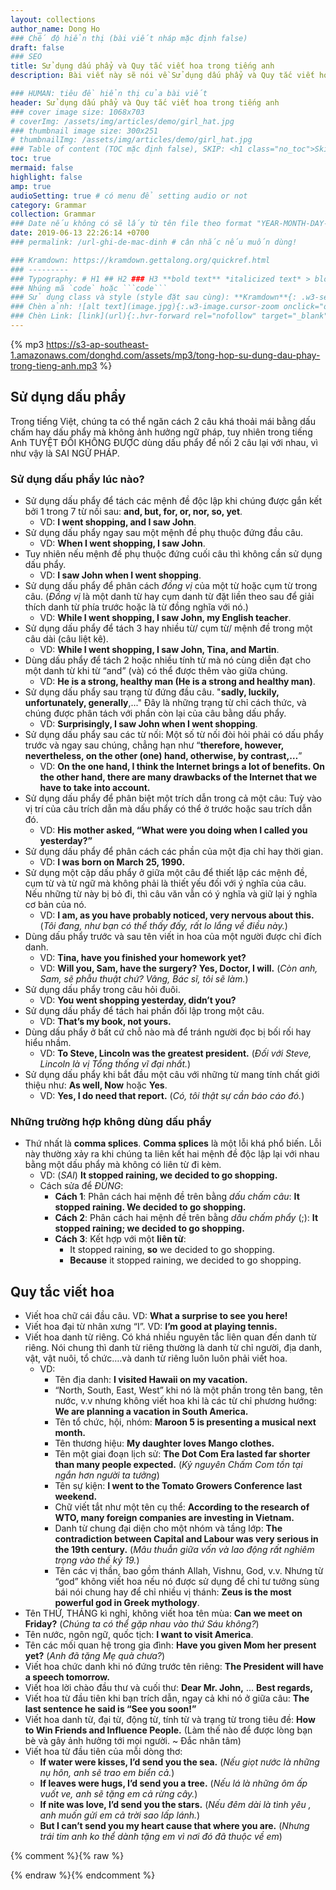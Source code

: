 ```yaml
---
layout: collections
author_name: Dong Ho
### Chế độ hiển thị (bài viết nháp mặc định false)
draft: false
### SEO
title: Sử dụng dấu phẩy và Quy tắc viết hoa trong tiếng anh
description: Bài viết này sẽ nói về Sử dụng dấu phẩy và Quy tắc viết hoa trong tiếng anh.

### HUMAN: tiêu đề hiển thị của bài viết
header: Sử dụng dấu phẩy và Quy tắc viết hoa trong tiếng anh
### cover image size: 1068x703
# coverImg: /assets/img/articles/demo/girl_hat.jpg
### thumbnail image size: 300x251
# thumbnailImg: /assets/img/articles/demo/girl_hat.jpg
### Table of content (TOC mặc định false), SKIP: <h1 class="no_toc">Skip toc</h1> hoặc <div class="no_toc_section">
toc: true
mermaid: false
highlight: false
amp: true
audioSetting: true # có menu để setting audio or not
category: Grammar
collection: Grammar
### Date nếu không có sẽ lấy từ tên file theo format "YEAR-MONTH-DAY-title.md"
date: 2019-06-13 22:26:14 +0700
### permalink: /url-ghi-de-mac-dinh # cân nhắc nếu muốn dùng!

### Kramdown: https://kramdown.gettalong.org/quickref.html
### ---------
### Typography: # H1 ## H2 ### H3 **bold text** *italicized text* > blockquote ~~Strikethrough~~
### Nhúng mã `code` hoặc ```code```
### Sử dụng class và style (style đặt sau cùng): **Kramdown**{: .w3-section .w3-margin-right #myId style="color: red"}
### Chèn ảnh: ![alt text](image.jpg){:.w3-image.cursor-zoom onclick="onZoomImg(this)"}
### Chèn Link: [link](url){:.hvr-forward rel="nofollow" target="_blank"}
---
```


{% mp3 https://s3-ap-southeast-1.amazonaws.com/donghd.com/assets/mp3/tong-hop-su-dung-dau-phay-trong-tieng-anh.mp3 %}

## Sử dụng dấu phẩy

Trong tiếng Việt, chúng ta có thể ngăn cách 2 câu khá thoải mái bằng dấu chấm hay dấu phẩy mà không ảnh hưởng ngữ pháp, tuy nhiên trong tiếng Anh TUYỆT ĐỐI KHÔNG ĐƯỢC dùng dấu phẩy để nối 2 câu lại với nhau, vì như vậy là SAI NGỮ PHÁP.

### Sử dụng dấu phẩy lúc nào?
- Sử dụng dấu phẩy để tách các mệnh đề độc lập khi chúng được gắn kết bởi 1 trong 7 từ nối sau: **and, but, for, or, nor, so, yet**.
    - VD: **I went shopping, and I saw John**.
- Sử dụng dấu phẩy ngay sau một mệnh đề phụ thuộc đứng đầu câu.
    - VD: **When I went shopping, I saw John**.
- Tuy nhiên nếu mệnh đề phụ thuộc đứng cuối câu thì không cần sử dụng dấu phẩy.
    - VD: **I saw John when I went shopping**.
- Sử dụng dấu phẩy để phân cách *đồng vị* của một từ hoặc cụm từ trong câu. (*Đồng vị* là một danh từ hay cụm danh từ đặt liền theo sau để giải thích danh từ phía trước hoặc là từ đồng nghĩa với nó.)
    - VD: **While I went shopping, I saw John, my English teacher**.
- Sử dụng dấu phẩy để tách 3 hay nhiều từ/ cụm từ/ mệnh đề trong một câu dài (câu liệt kê).
    - VD: **While I went shopping, I saw John, Tina, and Martin**.
- Dùng dấu phẩy để tách 2 hoặc nhiều tính từ mà nó cùng diễn đạt cho một danh từ khi từ “and” (và) có thể được thêm vào giữa chúng.
    - VD: **He is a strong, healthy man (He is a strong and healthy man)**.
- Sử dụng dấu phẩy sau trạng từ đứng đầu câu. "**sadly, luckily, unfortunately, generally**,..." Đây là những trạng từ chỉ cách thức, và chúng được phân tách với phần còn lại của câu bằng dấu phẩy.
    - VD: **Surprisingly, I saw John when I went shopping**.
- Sử dụng dấu phẩy sau các từ nối: Một số từ nối đòi hỏi phải có dấu phẩy trước và ngay sau chúng, chẳng hạn như “**therefore, however, nevertheless, on the other (one) hand, otherwise, by contrast,…**”
    - VD: **On the one hand, I think the Internet brings a lot of benefits. On the other hand, there are many drawbacks of the Internet that we have to take into account.**
- Sử dụng dấu phẩy để phân biệt một trích dẫn trong cả một câu: Tuỳ vào vị trí của câu trích dẫn mà dấu phẩy có thể ở trước hoặc sau trích dẫn đó.
    - VD: **His mother asked, “What were you doing when I called you yesterday?”**
- Sử dụng dấu phẩy để phân cách các phần của một địa chỉ hay thời gian.
    - VD: **I was born on March 25, 1990.**
- Sử dụng một cặp dấu phẩy ở giữa một câu để thiết lập các mệnh đề, cụm từ và từ ngữ mà không phải là thiết yếu đối với ý nghĩa của câu. Nếu những từ này bị bỏ đi, thì câu văn vẫn có ý nghĩa và giữ lại ý nghĩa cơ bản của nó.
    - VD: **I am, as you have probably noticed, very nervous about this.** (*Tôi đang, như bạn có thể thấy đấy, rất lo lắng về điều này.*)
- Dùng dấu phẩy trước và sau tên viết in hoa của một người được chỉ đích danh.
    - VD: **Tina, have you finished your homework yet?**
    - VD: **Will you, Sam, have the surgery? Yes, Doctor, I will.** (*Còn anh, Sam, sẽ phẫu thuật chứ? Vâng, Bác sĩ, tôi sẽ làm.*)
- Sử dụng dấu phẩy trong câu hỏi đuôi.
    - VD: **You went shopping yesterday, didn’t you?**
- Sử dụng dấu phẩy để tách hai phần đối lập trong một câu.
    - VD: **That’s my book, not yours.**
- Dùng dấu phẩy ở bất  cứ chỗ nào mà để tránh người đọc bị bối rối hay hiểu nhầm.
    - VD: **To Steve, Lincoln was the greatest president.** (*Đối với Steve, Lincoln là vị Tổng thống vĩ đại nhất.*)
- Sử dụng dấu phẩy khi bắt đầu một câu với những từ mang tính chất giới thiệu như: **As well, Now** hoặc **Yes**.
    - VD: **Yes, I do need that report.** (*Có, tôi thật sự cần báo cáo đó.*)

### Những trường hợp không dùng dấu phẩy
- Thứ nhất là **comma splices**. **Comma splices** là một lỗi khá phổ biến. Lỗi này thường xảy ra khi chúng ta liên kết hai mệnh đề độc lập lại với nhau bằng một dấu phẩy mà không có liên từ đi kèm.
    - VD: (*SAI*) **It stopped raining, we decided to go shopping.**
    - Cách sửa để *ĐÚNG*:
        - **Cách 1**: Phân cách hai mệnh đề trên bằng *dấu chấm câu*: **It stopped raining. We decided to go shopping.**
        - **Cách 2**: Phân cách hai mệnh đề trên bằng *dấu chấm phẩy* (;): **It stopped raining; we decided to go shopping.**
        - **Cách 3**: Kết hợp với một **liên từ**:
            - It stopped raining, **so** we decided to go shopping.
            - **Because** it stopped raining, we decided to go shopping.

## Quy tắc viết hoa
- Viết hoa chữ cái đầu câu. VD: **What a surprise to see you here!**
- Viết hoa đại từ nhân xưng “I”. VD: **I’m good at playing tennis.**
- Viết hoa danh từ riêng. Có khá nhiều nguyên tắc liên quan đến danh từ riêng. Nói chung thì danh từ riêng thường là danh từ chỉ người, địa danh, vật, vật nuôi, tổ chức….và danh từ riêng luôn luôn phải viết hoa.
    - VD:
        - Tên địa danh: **I visited Hawaii on my vacation.**
        - “North, South, East, West” khi nó là một phần trong tên bang, tên nước, v.v nhưng không viết hoa khi là các từ chỉ phương hướng: **We are planning a vacation in South America.**
        - Tên tổ chức, hội, nhóm: **Maroon 5 is presenting a musical next month.**
        - Tên thương hiệu: **My daughter loves Mango clothes.**
        - Tên một giai đoạn lịch sử: **The Dot Com Era lasted far shorter than many people expected.** (*Kỷ nguyên Chấm Com tồn tại ngắn hơn người ta tưởng*)
        - Tên sự kiện: **I went to the Tomato Growers Conference last weekend.**
        - Chữ viết tắt như một tên cụ thể: **According to the research of WTO, many foreign companies are investing in Vietnam.**
        - Danh từ chung đại diện cho một nhóm và tầng lớp: **The contradiction between Capital and Labour was very serious in the 19th century.** (*Mâu thuẫn giữa vốn và lao động rất nghiêm trọng vào thế kỷ 19.*)
        - Tên các vị thần, bao gồm thánh Allah, Vishnu, God, v.v. Nhưng từ “god” không viết hoa nếu nó được sử dụng để chỉ tư tưởng sùng bái nói chung hay để chỉ nhiều vị thánh: **Zeus is the most powerful god in Greek mythology**.
- Tên THỨ, THÁNG kì nghỉ, không viết hoa tên mùa: **Can we meet on Friday?** (*Chúng ta có thể gặp nhau vào thứ Sáu không?*)
- Tên nước, ngôn ngữ, quốc tịch: **I want to visit America**.
- Tên các mối quan hệ trong gia đình: **Have you given Mom her present yet?** (*Anh đã tặng Mẹ quà chưa?*)
- Viết hoa chức danh khi nó đứng trước tên riêng: **The President will have a speech tomorrow.**
- Viết hoa lời chào đầu thư và cuối thư: **Dear Mr. John,** ... **Best regards,**
- Viết hoa từ đầu tiên khi bạn trích dẫn, ngay cả khi nó ở giữa câu: **The last sentence he said is “See you soon!”**
- Viết hoa danh từ, đại từ, động từ, tính từ và trạng từ trong tiêu đề: **How to Win Friends and Influence People.** (Làm thế nào để được lòng bạn bè và gây ảnh hưởng tới mọi người. ~ Đắc nhân tâm)
- Viết hoa từ đầu tiên của mỗi dòng thơ:
    - **If water were kisses, I’d send you the sea.** (*Nếu giọt nước là những nụ hôn, anh sẽ trao em biển cả.*)
    - **If leaves were hugs, I’d send you a tree.** (*Nếu lá là những ôm ấp vuốt ve, anh sẽ tặng em cả rừng cây.*)
    - **If nite was love, I’d send you the stars.** (*Nếu đêm dài là tình yêu , anh muốn gửi em cả trời sao lấp lánh.*)
    - **But I can’t send you my heart cause that where you are.** (*Nhưng trái tim anh ko thể dành tặng em vì nơi đó đã thuộc về em*)

{% comment %}{% raw %}
<!-- CHEAT SHEET -------------------------------------------------------------------
# Layout: "w3-container" căn lề trái phải (16px padding), "w3-section" căn trên dưới (16px margin), w3-margin-left, w3-margin-right
# Grid (placed inside w3-row/w3-content): w3-half/third/twothird/quarter/threequarter, w3-rest, w3-mobile, w3-image
# Reponsive hide (@small 601px; @large 992px): w3-hide-small, w3-hide-medium, w3-hide-large
# Floating: w3-left, w3-right
# Sử dụng alret: info/success/warning/danger + "QUOTE": <span class="material-icons w3-xxxlarge">format_quote</span>
# SUCCESS: <div class="w3-card w3-leftbar w3-border-green w3-pale-green w3-panel w3-padding-16">MESSAGE</div>
# WARNING: <div class="w3-card w3-leftbar w3-border-yellow w3-pale-yellow w3-panel w3-padding-16">MESSAGE</div>
# INFO: <div class="w3-card w3-leftbar w3-border-blue w3-pale-blue w3-panel w3-padding-16">MESSAGE</div>
# DANGER: <div class="w3-card w3-leftbar w3-border-red w3-pale-red w3-panel w3-padding-16">MESSAGE</div>
# Hover.css (v2): hvr-forward, hvr-float-shadow, hvr-pulse-shrink
------------------------------------------------------------------------------------>
{% endraw %}{% endcomment %}